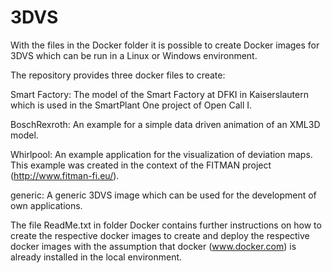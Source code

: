 # 3DVS

With the files in the Docker folder it is possible to create Docker
images for 3DVS which can be run in a Linux or Windows
environment.

The repository provides three docker files to create:

Smart Factory: The model of the Smart Factory at DFKI in Kaiserslautern
	which is used in the SmartPlant One project of Open Call I.
	
BoschRexroth: An example for a simple data driven animation of an XML3D
	model.

Whirlpool: An example application for the visualization of deviation
	maps. This example was created in the context of the FITMAN
	project (http://www.fitman-fi.eu/).

generic: A generic 3DVS image which can be used for the
	 development of own applications.
	
The file ReadMe.txt in folder Docker contains further instructions on how
to create the respective docker images to create and deploy the respective
docker images with the assumption that docker (www.docker.com) is already
installed in the local environment. 
 
